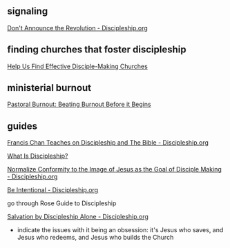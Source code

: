 
## signaling

[Don't Announce the Revolution - Discipleship.org](https://discipleship.org/blog/dont-announce-the-revolution/)

## finding churches that foster discipleship

[Help Us Find Effective Disciple-Making Churches](https://renew.org/help-us-find-effective-disciple-making-churches/)

## ministerial burnout

[Pastoral Burnout: Beating Burnout Before it Begins](https://renew.org/pastoral-burnout/)

## guides

[Francis Chan Teaches on Discipleship and The Bible - Discipleship.org](https://discipleship.org/2022-national-disciple-making-forum/?mc_cid=fd442f45eb)

[What Is Discipleship?](https://renew.org/what-is-discipleship/)

[Normalize Conformity to the Image of Jesus as the Goal of Disciple Making - Discipleship.org](https://discipleship.org/blog/normalize-conformity-to-the-image-of-jesus-as-the-goal-of-disciple-making/)

[Be Intentional - Discipleship.org](https://discipleship.org/blog/be-intentional/)

go through Rose Guide to Discipleship

[Salvation by Discipleship Alone - Discipleship.org](https://discipleship.org/blog/salvation-by-discipleship-alone/)
- indicate the issues with it being an obsession: it's Jesus who saves, and Jesus who redeems, and Jesus who builds the Church
